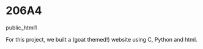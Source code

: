 # 206A4
public_html1

For this project, we built a (goat themed!) website using C, Python and html.
